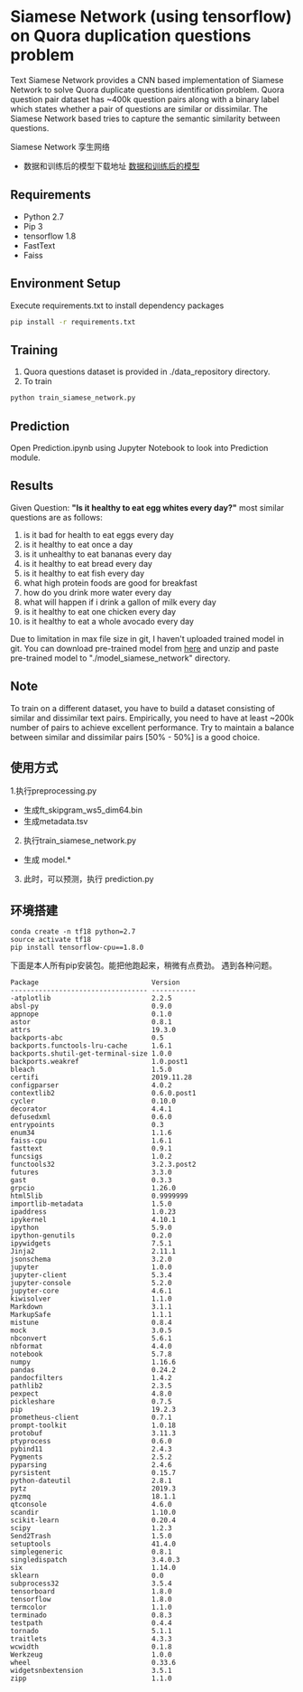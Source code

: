 # Siamese Network (using tensorflow) on Quora duplication questions problem
Text Siamese Network provides a CNN based implementation of Siamese Network to 
solve Quora duplicate questions identification problem.
Quora question pair dataset has ~400k question pairs along with a binary label 
which states whether a pair of questions are similar or dissimilar. 
The Siamese Network based tries to capture the semantic similarity between questions.

Siamese Network 孪生网络

- 数据和训练后的模型下载地址
[数据和训练后的模型](https://yunpan.360.cn/surl_yraIb8WaIA4)

## Requirements
- Python 2.7
- Pip 3
- tensorflow 1.8
- FastText
- Faiss

## Environment Setup
Execute requirements.txt to install dependency packages
```bash
pip install -r requirements.txt
```

## Training
1. Quora questions dataset is provided in ./data_repository directory. 
2. To train 
```bash
python train_siamese_network.py
```
## Prediction
Open Prediction.ipynb using Jupyter Notebook to look into Prediction module.

## Results
Given Question: **"Is it healthy to eat egg whites every day?"** most similar questions are as follows:
1. is it bad for health to eat eggs every day
2. is it healthy to eat once a day
3. is it unhealthy to eat bananas every day
4. is it healthy to eat bread every day
5. is it healthy to eat fish every day
6. what high protein foods are good for breakfast
7. how do you drink more water every day
8. what will happen if i drink a gallon of milk every day
9. is it healthy to eat one chicken every day
10. is it healthy to eat a whole avocado every day

Due to limitation in max file size in git, I haven't uploaded trained model in git. 
You can download pre-trained model from 
[here](https://drive.google.com/drive/folders/1FEdvcQt-tbNCZeUKhawFxyAn6Dn7H08I?usp=sharing) and 
unzip and paste pre-trained model to "./model_siamese_network" directory.

## Note
To train on a different dataset, you have to build a dataset consisting of similar and 
dissimilar text pairs. 
Empirically, you need to have at least ~200k number of pairs to achieve excellent performance. 
Try to maintain a balance between similar and dissimilar pairs [50% - 50%] is a good choice. 


## 使用方式
1.执行preprocessing.py
 - 生成ft_skipgram_ws5_dim64.bin 
 - 生成metadata.tsv 
2. 执行train_siamese_network.py
 - 生成 model.*
3. 此时，可以预测，执行 prediction.py

## 环境搭建
```shell script
conda create -n tf18 python=2.7
source activate tf18
pip install tensorflow-cpu==1.8.0
```
下面是本人所有pip安装包。能把他跑起来，稍微有点费劲。
遇到各种问题。
```text
Package                            Version
---------------------------------- -----------
-atplotlib                         2.2.5
absl-py                            0.9.0
appnope                            0.1.0
astor                              0.8.1
attrs                              19.3.0
backports-abc                      0.5
backports.functools-lru-cache      1.6.1
backports.shutil-get-terminal-size 1.0.0
backports.weakref                  1.0.post1
bleach                             1.5.0
certifi                            2019.11.28
configparser                       4.0.2
contextlib2                        0.6.0.post1
cycler                             0.10.0
decorator                          4.4.1
defusedxml                         0.6.0
entrypoints                        0.3
enum34                             1.1.6
faiss-cpu                          1.6.1
fasttext                           0.9.1
funcsigs                           1.0.2
functools32                        3.2.3.post2
futures                            3.3.0
gast                               0.3.3
grpcio                             1.26.0
html5lib                           0.9999999
importlib-metadata                 1.5.0
ipaddress                          1.0.23
ipykernel                          4.10.1
ipython                            5.9.0
ipython-genutils                   0.2.0
ipywidgets                         7.5.1
Jinja2                             2.11.1
jsonschema                         3.2.0
jupyter                            1.0.0
jupyter-client                     5.3.4
jupyter-console                    5.2.0
jupyter-core                       4.6.1
kiwisolver                         1.1.0
Markdown                           3.1.1
MarkupSafe                         1.1.1
mistune                            0.8.4
mock                               3.0.5
nbconvert                          5.6.1
nbformat                           4.4.0
notebook                           5.7.8
numpy                              1.16.6
pandas                             0.24.2
pandocfilters                      1.4.2
pathlib2                           2.3.5
pexpect                            4.8.0
pickleshare                        0.7.5
pip                                19.2.3
prometheus-client                  0.7.1
prompt-toolkit                     1.0.18
protobuf                           3.11.3
ptyprocess                         0.6.0
pybind11                           2.4.3
Pygments                           2.5.2
pyparsing                          2.4.6
pyrsistent                         0.15.7
python-dateutil                    2.8.1
pytz                               2019.3
pyzmq                              18.1.1
qtconsole                          4.6.0
scandir                            1.10.0
scikit-learn                       0.20.4
scipy                              1.2.3
Send2Trash                         1.5.0
setuptools                         41.4.0
simplegeneric                      0.8.1
singledispatch                     3.4.0.3
six                                1.14.0
sklearn                            0.0
subprocess32                       3.5.4
tensorboard                        1.8.0
tensorflow                         1.8.0
termcolor                          1.1.0
terminado                          0.8.3
testpath                           0.4.4
tornado                            5.1.1
traitlets                          4.3.3
wcwidth                            0.1.8
Werkzeug                           1.0.0
wheel                              0.33.6
widgetsnbextension                 3.5.1
zipp                               1.1.0
```


